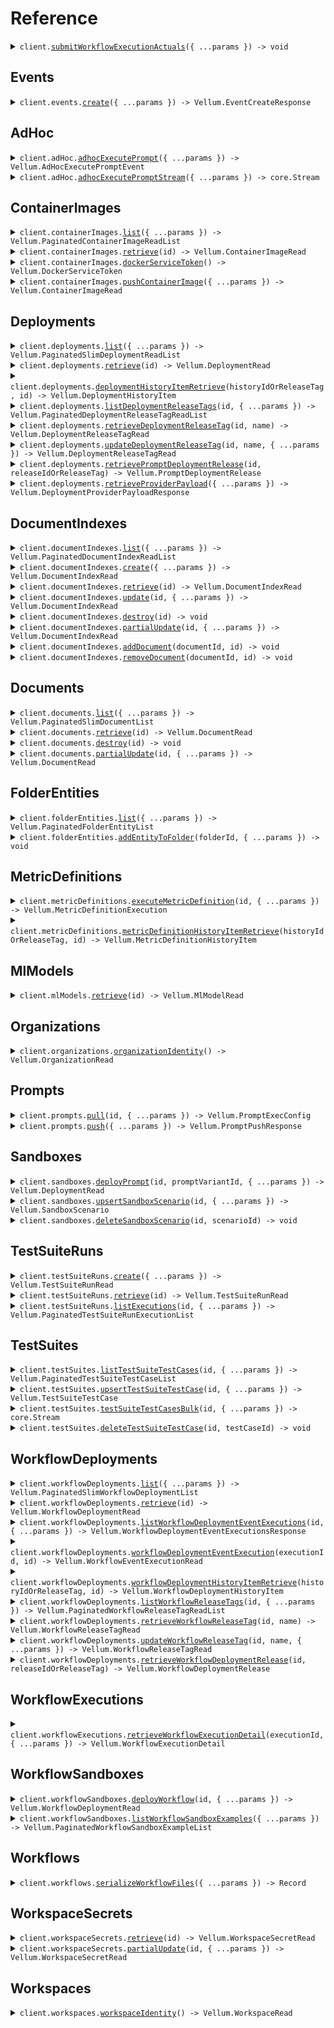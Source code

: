 # Reference

<details><summary><code>client.<a href="/src/Client.ts">submitWorkflowExecutionActuals</a>({ ...params }) -> void</code></summary>
<dl>
<dd>

#### 📝 Description

<dl>
<dd>

<dl>
<dd>

    Used to submit feedback regarding the quality of previous workflow execution and its outputs.

    **Note:** Uses a base url of `https://predict.vellum.ai`.

</dd>
</dl>
</dd>
</dl>

#### 🔌 Usage

<dl>
<dd>

<dl>
<dd>

```typescript
await client.submitWorkflowExecutionActuals({
    actuals: [
        {
            outputType: "STRING",
        },
        {
            outputType: "STRING",
        },
    ],
});
```

</dd>
</dl>
</dd>
</dl>

#### ⚙️ Parameters

<dl>
<dd>

<dl>
<dd>

**request:** `Vellum.SubmitWorkflowExecutionActualsRequest`

</dd>
</dl>

<dl>
<dd>

**requestOptions:** `VellumClient.RequestOptions`

</dd>
</dl>
</dd>
</dl>

</dd>
</dl>
</details>

##

## Events

<details><summary><code>client.events.<a href="/src/api/resources/events/client/Client.ts">create</a>({ ...params }) -> Vellum.EventCreateResponse</code></summary>
<dl>
<dd>

#### 📝 Description

<dl>
<dd>

<dl>
<dd>

Accept an event or list of events and publish them to ClickHouse for analytics processing.

</dd>
</dl>
</dd>
</dl>

#### 🔌 Usage

<dl>
<dd>

<dl>
<dd>

```typescript
await client.events.create([
    {
        name: "node.execution.initiated",
        body: {
            nodeDefinition: {
                name: "name",
                module: ["module", "module"],
                id: "id",
            },
            inputs: {
                inputs: {
                    key: "value",
                },
            },
        },
        id: "id",
        timestamp: "2024-01-15T09:30:00Z",
        traceId: "trace_id",
        spanId: "span_id",
    },
    {
        name: "node.execution.initiated",
        body: {
            nodeDefinition: {
                name: "name",
                module: ["module", "module"],
                id: "id",
            },
            inputs: {
                inputs: {
                    key: "value",
                },
            },
        },
        id: "id",
        timestamp: "2024-01-15T09:30:00Z",
        traceId: "trace_id",
        spanId: "span_id",
    },
]);
```

</dd>
</dl>
</dd>
</dl>

#### ⚙️ Parameters

<dl>
<dd>

<dl>
<dd>

**request:** `Vellum.CreateWorkflowEventRequest`

</dd>
</dl>

<dl>
<dd>

**requestOptions:** `Events.RequestOptions`

</dd>
</dl>
</dd>
</dl>

</dd>
</dl>
</details>

## AdHoc

<details><summary><code>client.adHoc.<a href="/src/api/resources/adHoc/client/Client.ts">adhocExecutePrompt</a>({ ...params }) -> Vellum.AdHocExecutePromptEvent</code></summary>
<dl>
<dd>

#### 🔌 Usage

<dl>
<dd>

<dl>
<dd>

```typescript
await client.adHoc.adhocExecutePrompt({
    mlModel: "x",
    inputValues: [
        {
            name: "x",
            type: "STRING",
            value: "value",
        },
        {
            name: "x",
            type: "STRING",
            value: "value",
        },
    ],
    inputVariables: [
        {
            id: "x",
            key: "key",
            type: "STRING",
        },
        {
            id: "x",
            key: "key",
            type: "STRING",
        },
    ],
    parameters: {},
    blocks: [
        {
            blockType: "JINJA",
            template: "template",
        },
        {
            blockType: "JINJA",
            template: "template",
        },
    ],
});
```

</dd>
</dl>
</dd>
</dl>

#### ⚙️ Parameters

<dl>
<dd>

<dl>
<dd>

**request:** `Vellum.AdHocExecutePrompt`

</dd>
</dl>

<dl>
<dd>

**requestOptions:** `AdHoc.RequestOptions`

</dd>
</dl>
</dd>
</dl>

</dd>
</dl>
</details>

<details><summary><code>client.adHoc.<a href="/src/api/resources/adHoc/client/Client.ts">adhocExecutePromptStream</a>({ ...params }) -> core.Stream<Vellum.AdHocExecutePromptEvent></code></summary>
<dl>
<dd>

#### 🔌 Usage

<dl>
<dd>

<dl>
<dd>

```typescript
const response = await client.adHoc.adhocExecutePromptStream({
    mlModel: "x",
    inputValues: [
        {
            name: "x",
            type: "STRING",
            value: "value",
        },
        {
            name: "x",
            type: "STRING",
            value: "value",
        },
    ],
    inputVariables: [
        {
            id: "x",
            key: "key",
            type: "STRING",
        },
        {
            id: "x",
            key: "key",
            type: "STRING",
        },
    ],
    parameters: {},
    blocks: [
        {
            blockType: "JINJA",
            template: "template",
        },
        {
            blockType: "JINJA",
            template: "template",
        },
    ],
});
for await (const item of response) {
    console.log(item);
}
```

</dd>
</dl>
</dd>
</dl>

#### ⚙️ Parameters

<dl>
<dd>

<dl>
<dd>

**request:** `Vellum.AdHocExecutePromptStream`

</dd>
</dl>

<dl>
<dd>

**requestOptions:** `AdHoc.RequestOptions`

</dd>
</dl>
</dd>
</dl>

</dd>
</dl>
</details>

## ContainerImages

<details><summary><code>client.containerImages.<a href="/src/api/resources/containerImages/client/Client.ts">list</a>({ ...params }) -> Vellum.PaginatedContainerImageReadList</code></summary>
<dl>
<dd>

#### 📝 Description

<dl>
<dd>

<dl>
<dd>

Retrieve a list of container images for the organization.

</dd>
</dl>
</dd>
</dl>

#### 🔌 Usage

<dl>
<dd>

<dl>
<dd>

```typescript
await client.containerImages.list();
```

</dd>
</dl>
</dd>
</dl>

#### ⚙️ Parameters

<dl>
<dd>

<dl>
<dd>

**request:** `Vellum.ContainerImagesListRequest`

</dd>
</dl>

<dl>
<dd>

**requestOptions:** `ContainerImages.RequestOptions`

</dd>
</dl>
</dd>
</dl>

</dd>
</dl>
</details>

<details><summary><code>client.containerImages.<a href="/src/api/resources/containerImages/client/Client.ts">retrieve</a>(id) -> Vellum.ContainerImageRead</code></summary>
<dl>
<dd>

#### 📝 Description

<dl>
<dd>

<dl>
<dd>

Retrieve a Container Image by its ID or name.

</dd>
</dl>
</dd>
</dl>

#### 🔌 Usage

<dl>
<dd>

<dl>
<dd>

```typescript
await client.containerImages.retrieve("id");
```

</dd>
</dl>
</dd>
</dl>

#### ⚙️ Parameters

<dl>
<dd>

<dl>
<dd>

**id:** `string` — Either the Container Image's ID or its unique name

</dd>
</dl>

<dl>
<dd>

**requestOptions:** `ContainerImages.RequestOptions`

</dd>
</dl>
</dd>
</dl>

</dd>
</dl>
</details>

<details><summary><code>client.containerImages.<a href="/src/api/resources/containerImages/client/Client.ts">dockerServiceToken</a>() -> Vellum.DockerServiceToken</code></summary>
<dl>
<dd>

#### 🔌 Usage

<dl>
<dd>

<dl>
<dd>

```typescript
await client.containerImages.dockerServiceToken();
```

</dd>
</dl>
</dd>
</dl>

#### ⚙️ Parameters

<dl>
<dd>

<dl>
<dd>

**requestOptions:** `ContainerImages.RequestOptions`

</dd>
</dl>
</dd>
</dl>

</dd>
</dl>
</details>

<details><summary><code>client.containerImages.<a href="/src/api/resources/containerImages/client/Client.ts">pushContainerImage</a>({ ...params }) -> Vellum.ContainerImageRead</code></summary>
<dl>
<dd>

#### 🔌 Usage

<dl>
<dd>

<dl>
<dd>

```typescript
await client.containerImages.pushContainerImage({
    name: "x",
    sha: "x",
    tags: ["tags", "tags"],
});
```

</dd>
</dl>
</dd>
</dl>

#### ⚙️ Parameters

<dl>
<dd>

<dl>
<dd>

**request:** `Vellum.PushContainerImageRequest`

</dd>
</dl>

<dl>
<dd>

**requestOptions:** `ContainerImages.RequestOptions`

</dd>
</dl>
</dd>
</dl>

</dd>
</dl>
</details>

## Deployments

<details><summary><code>client.deployments.<a href="/src/api/resources/deployments/client/Client.ts">list</a>({ ...params }) -> Vellum.PaginatedSlimDeploymentReadList</code></summary>
<dl>
<dd>

#### 📝 Description

<dl>
<dd>

<dl>
<dd>

Used to list all Prompt Deployments.

</dd>
</dl>
</dd>
</dl>

#### 🔌 Usage

<dl>
<dd>

<dl>
<dd>

```typescript
await client.deployments.list();
```

</dd>
</dl>
</dd>
</dl>

#### ⚙️ Parameters

<dl>
<dd>

<dl>
<dd>

**request:** `Vellum.DeploymentsListRequest`

</dd>
</dl>

<dl>
<dd>

**requestOptions:** `Deployments.RequestOptions`

</dd>
</dl>
</dd>
</dl>

</dd>
</dl>
</details>

<details><summary><code>client.deployments.<a href="/src/api/resources/deployments/client/Client.ts">retrieve</a>(id) -> Vellum.DeploymentRead</code></summary>
<dl>
<dd>

#### 📝 Description

<dl>
<dd>

<dl>
<dd>

Used to retrieve a Prompt Deployment given its ID or name.

</dd>
</dl>
</dd>
</dl>

#### 🔌 Usage

<dl>
<dd>

<dl>
<dd>

```typescript
await client.deployments.retrieve("id");
```

</dd>
</dl>
</dd>
</dl>

#### ⚙️ Parameters

<dl>
<dd>

<dl>
<dd>

**id:** `string` — Either the Prompt Deployment's ID or its unique name

</dd>
</dl>

<dl>
<dd>

**requestOptions:** `Deployments.RequestOptions`

</dd>
</dl>
</dd>
</dl>

</dd>
</dl>
</details>

<details><summary><code>client.deployments.<a href="/src/api/resources/deployments/client/Client.ts">deploymentHistoryItemRetrieve</a>(historyIdOrReleaseTag, id) -> Vellum.DeploymentHistoryItem</code></summary>
<dl>
<dd>

#### 📝 Description

<dl>
<dd>

<dl>
<dd>

DEPRECATED: This endpoint is deprecated and will be removed in a future release. Please use the
`retrieve_prompt_deployment_release` xendpoint instead.

</dd>
</dl>
</dd>
</dl>

#### 🔌 Usage

<dl>
<dd>

<dl>
<dd>

```typescript
await client.deployments.deploymentHistoryItemRetrieve("history_id_or_release_tag", "id");
```

</dd>
</dl>
</dd>
</dl>

#### ⚙️ Parameters

<dl>
<dd>

<dl>
<dd>

**historyIdOrReleaseTag:** `string` — Either the UUID of Deployment History Item you'd like to retrieve, or the name of a Release Tag that's pointing to the Deployment History Item you'd like to retrieve.

</dd>
</dl>

<dl>
<dd>

**id:** `string` — Either the Prompt Deployment's ID or its unique name

</dd>
</dl>

<dl>
<dd>

**requestOptions:** `Deployments.RequestOptions`

</dd>
</dl>
</dd>
</dl>

</dd>
</dl>
</details>

<details><summary><code>client.deployments.<a href="/src/api/resources/deployments/client/Client.ts">listDeploymentReleaseTags</a>(id, { ...params }) -> Vellum.PaginatedDeploymentReleaseTagReadList</code></summary>
<dl>
<dd>

#### 📝 Description

<dl>
<dd>

<dl>
<dd>

List Release Tags associated with the specified Prompt Deployment

</dd>
</dl>
</dd>
</dl>

#### 🔌 Usage

<dl>
<dd>

<dl>
<dd>

```typescript
await client.deployments.listDeploymentReleaseTags("id");
```

</dd>
</dl>
</dd>
</dl>

#### ⚙️ Parameters

<dl>
<dd>

<dl>
<dd>

**id:** `string` — Either the Prompt Deployment's ID or its unique name

</dd>
</dl>

<dl>
<dd>

**request:** `Vellum.ListDeploymentReleaseTagsRequest`

</dd>
</dl>

<dl>
<dd>

**requestOptions:** `Deployments.RequestOptions`

</dd>
</dl>
</dd>
</dl>

</dd>
</dl>
</details>

<details><summary><code>client.deployments.<a href="/src/api/resources/deployments/client/Client.ts">retrieveDeploymentReleaseTag</a>(id, name) -> Vellum.DeploymentReleaseTagRead</code></summary>
<dl>
<dd>

#### 📝 Description

<dl>
<dd>

<dl>
<dd>

Retrieve a Deployment Release Tag by tag name, associated with a specified Deployment.

</dd>
</dl>
</dd>
</dl>

#### 🔌 Usage

<dl>
<dd>

<dl>
<dd>

```typescript
await client.deployments.retrieveDeploymentReleaseTag("id", "name");
```

</dd>
</dl>
</dd>
</dl>

#### ⚙️ Parameters

<dl>
<dd>

<dl>
<dd>

**id:** `string` — Either the Prompt Deployment's ID or its unique name

</dd>
</dl>

<dl>
<dd>

**name:** `string` — The name of the Release Tag associated with this Deployment that you'd like to retrieve.

</dd>
</dl>

<dl>
<dd>

**requestOptions:** `Deployments.RequestOptions`

</dd>
</dl>
</dd>
</dl>

</dd>
</dl>
</details>

<details><summary><code>client.deployments.<a href="/src/api/resources/deployments/client/Client.ts">updateDeploymentReleaseTag</a>(id, name, { ...params }) -> Vellum.DeploymentReleaseTagRead</code></summary>
<dl>
<dd>

#### 📝 Description

<dl>
<dd>

<dl>
<dd>

Updates an existing Release Tag associated with the specified Prompt Deployment.

</dd>
</dl>
</dd>
</dl>

#### 🔌 Usage

<dl>
<dd>

<dl>
<dd>

```typescript
await client.deployments.updateDeploymentReleaseTag("id", "name");
```

</dd>
</dl>
</dd>
</dl>

#### ⚙️ Parameters

<dl>
<dd>

<dl>
<dd>

**id:** `string` — Either the Prompt Deployment's ID or its unique name

</dd>
</dl>

<dl>
<dd>

**name:** `string` — The name of the Release Tag associated with this Deployment that you'd like to update.

</dd>
</dl>

<dl>
<dd>

**request:** `Vellum.PatchedDeploymentReleaseTagUpdateRequest`

</dd>
</dl>

<dl>
<dd>

**requestOptions:** `Deployments.RequestOptions`

</dd>
</dl>
</dd>
</dl>

</dd>
</dl>
</details>

<details><summary><code>client.deployments.<a href="/src/api/resources/deployments/client/Client.ts">retrievePromptDeploymentRelease</a>(id, releaseIdOrReleaseTag) -> Vellum.PromptDeploymentRelease</code></summary>
<dl>
<dd>

#### 📝 Description

<dl>
<dd>

<dl>
<dd>

Retrieve a specific Prompt Deployment Release by either its UUID or the name of a Release Tag that points to it.

</dd>
</dl>
</dd>
</dl>

#### 🔌 Usage

<dl>
<dd>

<dl>
<dd>

```typescript
await client.deployments.retrievePromptDeploymentRelease("id", "release_id_or_release_tag");
```

</dd>
</dl>
</dd>
</dl>

#### ⚙️ Parameters

<dl>
<dd>

<dl>
<dd>

**id:** `string` — Either the Prompt Deployment's ID or its unique name

</dd>
</dl>

<dl>
<dd>

**releaseIdOrReleaseTag:** `string` — Either the UUID of Prompt Deployment Release you'd like to retrieve, or the name of a Release Tag that's pointing to the Prompt Deployment Release you'd like to retrieve.

</dd>
</dl>

<dl>
<dd>

**requestOptions:** `Deployments.RequestOptions`

</dd>
</dl>
</dd>
</dl>

</dd>
</dl>
</details>

<details><summary><code>client.deployments.<a href="/src/api/resources/deployments/client/Client.ts">retrieveProviderPayload</a>({ ...params }) -> Vellum.DeploymentProviderPayloadResponse</code></summary>
<dl>
<dd>

#### 📝 Description

<dl>
<dd>

<dl>
<dd>

Given a set of input variable values, compile the exact payload that Vellum would send to the configured model provider
for execution if the execute-prompt endpoint had been invoked. Note that this endpoint does not actually execute the
prompt or make an API call to the model provider.

This endpoint is useful if you don't want to proxy LLM provider requests through Vellum and prefer to send them directly
to the provider yourself. Note that no guarantees are made on the format of this API's response schema, other than
that it will be a valid payload for the configured model provider. It's not recommended that you try to parse or
derive meaning from the response body and instead, should simply pass it directly to the model provider as is.

We encourage you to seek advise from Vellum Support before integrating with this API for production use.

</dd>
</dl>
</dd>
</dl>

#### 🔌 Usage

<dl>
<dd>

<dl>
<dd>

```typescript
await client.deployments.retrieveProviderPayload({
    inputs: [
        {
            name: "x",
            type: "STRING",
            value: "value",
        },
        {
            name: "x",
            type: "STRING",
            value: "value",
        },
    ],
});
```

</dd>
</dl>
</dd>
</dl>

#### ⚙️ Parameters

<dl>
<dd>

<dl>
<dd>

**request:** `Vellum.DeploymentProviderPayloadRequest`

</dd>
</dl>

<dl>
<dd>

**requestOptions:** `Deployments.RequestOptions`

</dd>
</dl>
</dd>
</dl>

</dd>
</dl>
</details>

## DocumentIndexes

<details><summary><code>client.documentIndexes.<a href="/src/api/resources/documentIndexes/client/Client.ts">list</a>({ ...params }) -> Vellum.PaginatedDocumentIndexReadList</code></summary>
<dl>
<dd>

#### 📝 Description

<dl>
<dd>

<dl>
<dd>

Used to retrieve a list of Document Indexes.

</dd>
</dl>
</dd>
</dl>

#### 🔌 Usage

<dl>
<dd>

<dl>
<dd>

```typescript
await client.documentIndexes.list();
```

</dd>
</dl>
</dd>
</dl>

#### ⚙️ Parameters

<dl>
<dd>

<dl>
<dd>

**request:** `Vellum.DocumentIndexesListRequest`

</dd>
</dl>

<dl>
<dd>

**requestOptions:** `DocumentIndexes.RequestOptions`

</dd>
</dl>
</dd>
</dl>

</dd>
</dl>
</details>

<details><summary><code>client.documentIndexes.<a href="/src/api/resources/documentIndexes/client/Client.ts">create</a>({ ...params }) -> Vellum.DocumentIndexRead</code></summary>
<dl>
<dd>

#### 📝 Description

<dl>
<dd>

<dl>
<dd>

Creates a new document index.

</dd>
</dl>
</dd>
</dl>

#### 🔌 Usage

<dl>
<dd>

<dl>
<dd>

```typescript
await client.documentIndexes.create({
    label: "x",
    name: "x",
    indexingConfig: {
        vectorizer: {
            config: {},
            modelName: "text-embedding-3-small",
        },
    },
});
```

</dd>
</dl>
</dd>
</dl>

#### ⚙️ Parameters

<dl>
<dd>

<dl>
<dd>

**request:** `Vellum.DocumentIndexCreateRequest`

</dd>
</dl>

<dl>
<dd>

**requestOptions:** `DocumentIndexes.RequestOptions`

</dd>
</dl>
</dd>
</dl>

</dd>
</dl>
</details>

<details><summary><code>client.documentIndexes.<a href="/src/api/resources/documentIndexes/client/Client.ts">retrieve</a>(id) -> Vellum.DocumentIndexRead</code></summary>
<dl>
<dd>

#### 📝 Description

<dl>
<dd>

<dl>
<dd>

Used to retrieve a Document Index given its ID or name.

</dd>
</dl>
</dd>
</dl>

#### 🔌 Usage

<dl>
<dd>

<dl>
<dd>

```typescript
await client.documentIndexes.retrieve("id");
```

</dd>
</dl>
</dd>
</dl>

#### ⚙️ Parameters

<dl>
<dd>

<dl>
<dd>

**id:** `string` — Either the Document Index's ID or its unique name

</dd>
</dl>

<dl>
<dd>

**requestOptions:** `DocumentIndexes.RequestOptions`

</dd>
</dl>
</dd>
</dl>

</dd>
</dl>
</details>

<details><summary><code>client.documentIndexes.<a href="/src/api/resources/documentIndexes/client/Client.ts">update</a>(id, { ...params }) -> Vellum.DocumentIndexRead</code></summary>
<dl>
<dd>

#### 📝 Description

<dl>
<dd>

<dl>
<dd>

Used to fully update a Document Index given its ID or name.

</dd>
</dl>
</dd>
</dl>

#### 🔌 Usage

<dl>
<dd>

<dl>
<dd>

```typescript
await client.documentIndexes.update("id", {
    label: "x",
});
```

</dd>
</dl>
</dd>
</dl>

#### ⚙️ Parameters

<dl>
<dd>

<dl>
<dd>

**id:** `string` — Either the Document Index's ID or its unique name

</dd>
</dl>

<dl>
<dd>

**request:** `Vellum.DocumentIndexUpdateRequest`

</dd>
</dl>

<dl>
<dd>

**requestOptions:** `DocumentIndexes.RequestOptions`

</dd>
</dl>
</dd>
</dl>

</dd>
</dl>
</details>

<details><summary><code>client.documentIndexes.<a href="/src/api/resources/documentIndexes/client/Client.ts">destroy</a>(id) -> void</code></summary>
<dl>
<dd>

#### 📝 Description

<dl>
<dd>

<dl>
<dd>

Used to delete a Document Index given its ID or name.

</dd>
</dl>
</dd>
</dl>

#### 🔌 Usage

<dl>
<dd>

<dl>
<dd>

```typescript
await client.documentIndexes.destroy("id");
```

</dd>
</dl>
</dd>
</dl>

#### ⚙️ Parameters

<dl>
<dd>

<dl>
<dd>

**id:** `string` — Either the Document Index's ID or its unique name

</dd>
</dl>

<dl>
<dd>

**requestOptions:** `DocumentIndexes.RequestOptions`

</dd>
</dl>
</dd>
</dl>

</dd>
</dl>
</details>

<details><summary><code>client.documentIndexes.<a href="/src/api/resources/documentIndexes/client/Client.ts">partialUpdate</a>(id, { ...params }) -> Vellum.DocumentIndexRead</code></summary>
<dl>
<dd>

#### 📝 Description

<dl>
<dd>

<dl>
<dd>

Used to partial update a Document Index given its ID or name.

</dd>
</dl>
</dd>
</dl>

#### 🔌 Usage

<dl>
<dd>

<dl>
<dd>

```typescript
await client.documentIndexes.partialUpdate("id");
```

</dd>
</dl>
</dd>
</dl>

#### ⚙️ Parameters

<dl>
<dd>

<dl>
<dd>

**id:** `string` — Either the Document Index's ID or its unique name

</dd>
</dl>

<dl>
<dd>

**request:** `Vellum.PatchedDocumentIndexUpdateRequest`

</dd>
</dl>

<dl>
<dd>

**requestOptions:** `DocumentIndexes.RequestOptions`

</dd>
</dl>
</dd>
</dl>

</dd>
</dl>
</details>

<details><summary><code>client.documentIndexes.<a href="/src/api/resources/documentIndexes/client/Client.ts">addDocument</a>(documentId, id) -> void</code></summary>
<dl>
<dd>

#### 📝 Description

<dl>
<dd>

<dl>
<dd>

Adds a previously uploaded Document to the specified Document Index.

</dd>
</dl>
</dd>
</dl>

#### 🔌 Usage

<dl>
<dd>

<dl>
<dd>

```typescript
await client.documentIndexes.addDocument("document_id", "id");
```

</dd>
</dl>
</dd>
</dl>

#### ⚙️ Parameters

<dl>
<dd>

<dl>
<dd>

**documentId:** `string` — Either the Vellum-generated ID or the originally supplied external_id that uniquely identifies the Document you'd like to add.

</dd>
</dl>

<dl>
<dd>

**id:** `string` — Either the Vellum-generated ID or the originally specified name that uniquely identifies the Document Index to which you'd like to add the Document.

</dd>
</dl>

<dl>
<dd>

**requestOptions:** `DocumentIndexes.RequestOptions`

</dd>
</dl>
</dd>
</dl>

</dd>
</dl>
</details>

<details><summary><code>client.documentIndexes.<a href="/src/api/resources/documentIndexes/client/Client.ts">removeDocument</a>(documentId, id) -> void</code></summary>
<dl>
<dd>

#### 📝 Description

<dl>
<dd>

<dl>
<dd>

Removes a Document from a Document Index without deleting the Document itself.

</dd>
</dl>
</dd>
</dl>

#### 🔌 Usage

<dl>
<dd>

<dl>
<dd>

```typescript
await client.documentIndexes.removeDocument("document_id", "id");
```

</dd>
</dl>
</dd>
</dl>

#### ⚙️ Parameters

<dl>
<dd>

<dl>
<dd>

**documentId:** `string` — Either the Vellum-generated ID or the originally supplied external_id that uniquely identifies the Document you'd like to remove.

</dd>
</dl>

<dl>
<dd>

**id:** `string` — Either the Vellum-generated ID or the originally specified name that uniquely identifies the Document Index from which you'd like to remove a Document.

</dd>
</dl>

<dl>
<dd>

**requestOptions:** `DocumentIndexes.RequestOptions`

</dd>
</dl>
</dd>
</dl>

</dd>
</dl>
</details>

## Documents

<details><summary><code>client.documents.<a href="/src/api/resources/documents/client/Client.ts">list</a>({ ...params }) -> Vellum.PaginatedSlimDocumentList</code></summary>
<dl>
<dd>

#### 📝 Description

<dl>
<dd>

<dl>
<dd>

Used to list documents. Optionally filter on supported fields.

</dd>
</dl>
</dd>
</dl>

#### 🔌 Usage

<dl>
<dd>

<dl>
<dd>

```typescript
await client.documents.list();
```

</dd>
</dl>
</dd>
</dl>

#### ⚙️ Parameters

<dl>
<dd>

<dl>
<dd>

**request:** `Vellum.DocumentsListRequest`

</dd>
</dl>

<dl>
<dd>

**requestOptions:** `Documents.RequestOptions`

</dd>
</dl>
</dd>
</dl>

</dd>
</dl>
</details>

<details><summary><code>client.documents.<a href="/src/api/resources/documents/client/Client.ts">retrieve</a>(id) -> Vellum.DocumentRead</code></summary>
<dl>
<dd>

#### 📝 Description

<dl>
<dd>

<dl>
<dd>

Retrieve a Document, keying off of either its Vellum-generated ID or its external ID.

</dd>
</dl>
</dd>
</dl>

#### 🔌 Usage

<dl>
<dd>

<dl>
<dd>

```typescript
await client.documents.retrieve("id");
```

</dd>
</dl>
</dd>
</dl>

#### ⚙️ Parameters

<dl>
<dd>

<dl>
<dd>

**id:** `string`

</dd>
</dl>

<dl>
<dd>

**requestOptions:** `Documents.RequestOptions`

</dd>
</dl>
</dd>
</dl>

</dd>
</dl>
</details>

<details><summary><code>client.documents.<a href="/src/api/resources/documents/client/Client.ts">destroy</a>(id) -> void</code></summary>
<dl>
<dd>

#### 📝 Description

<dl>
<dd>

<dl>
<dd>

Delete a Document, keying off of either its Vellum-generated ID or its external ID.

</dd>
</dl>
</dd>
</dl>

#### 🔌 Usage

<dl>
<dd>

<dl>
<dd>

```typescript
await client.documents.destroy("id");
```

</dd>
</dl>
</dd>
</dl>

#### ⚙️ Parameters

<dl>
<dd>

<dl>
<dd>

**id:** `string`

</dd>
</dl>

<dl>
<dd>

**requestOptions:** `Documents.RequestOptions`

</dd>
</dl>
</dd>
</dl>

</dd>
</dl>
</details>

<details><summary><code>client.documents.<a href="/src/api/resources/documents/client/Client.ts">partialUpdate</a>(id, { ...params }) -> Vellum.DocumentRead</code></summary>
<dl>
<dd>

#### 📝 Description

<dl>
<dd>

<dl>
<dd>

Update a Document, keying off of either its Vellum-generated ID or its external ID. Particularly useful for updating its metadata.

</dd>
</dl>
</dd>
</dl>

#### 🔌 Usage

<dl>
<dd>

<dl>
<dd>

```typescript
await client.documents.partialUpdate("id");
```

</dd>
</dl>
</dd>
</dl>

#### ⚙️ Parameters

<dl>
<dd>

<dl>
<dd>

**id:** `string`

</dd>
</dl>

<dl>
<dd>

**request:** `Vellum.PatchedDocumentUpdateRequest`

</dd>
</dl>

<dl>
<dd>

**requestOptions:** `Documents.RequestOptions`

</dd>
</dl>
</dd>
</dl>

</dd>
</dl>
</details>

## FolderEntities

<details><summary><code>client.folderEntities.<a href="/src/api/resources/folderEntities/client/Client.ts">list</a>({ ...params }) -> Vellum.PaginatedFolderEntityList</code></summary>
<dl>
<dd>

#### 📝 Description

<dl>
<dd>

<dl>
<dd>

List all folder entities within a specified folder.

</dd>
</dl>
</dd>
</dl>

#### 🔌 Usage

<dl>
<dd>

<dl>
<dd>

```typescript
await client.folderEntities.list({
    parentFolderId: "parent_folder_id",
});
```

</dd>
</dl>
</dd>
</dl>

#### ⚙️ Parameters

<dl>
<dd>

<dl>
<dd>

**request:** `Vellum.FolderEntitiesListRequest`

</dd>
</dl>

<dl>
<dd>

**requestOptions:** `FolderEntities.RequestOptions`

</dd>
</dl>
</dd>
</dl>

</dd>
</dl>
</details>

<details><summary><code>client.folderEntities.<a href="/src/api/resources/folderEntities/client/Client.ts">addEntityToFolder</a>(folderId, { ...params }) -> void</code></summary>
<dl>
<dd>

#### 📝 Description

<dl>
<dd>

<dl>
<dd>

Add an entity to a specific folder or root directory.

Adding an entity to a folder will remove it from any other folders it might have been a member of.

</dd>
</dl>
</dd>
</dl>

#### 🔌 Usage

<dl>
<dd>

<dl>
<dd>

```typescript
await client.folderEntities.addEntityToFolder("folder_id", {
    entityId: "entity_id",
});
```

</dd>
</dl>
</dd>
</dl>

#### ⚙️ Parameters

<dl>
<dd>

<dl>
<dd>

**folderId:** `string`

The ID of the folder to which the entity should be added. This can be a UUID of a folder, or the name of a root
directory. Supported root directories include:

- PROMPT_SANDBOX
- WORKFLOW_SANDBOX
- DOCUMENT_INDEX
- TEST_SUITE

</dd>
</dl>

<dl>
<dd>

**request:** `Vellum.AddEntityToFolderRequest`

</dd>
</dl>

<dl>
<dd>

**requestOptions:** `FolderEntities.RequestOptions`

</dd>
</dl>
</dd>
</dl>

</dd>
</dl>
</details>

## MetricDefinitions

<details><summary><code>client.metricDefinitions.<a href="/src/api/resources/metricDefinitions/client/Client.ts">executeMetricDefinition</a>(id, { ...params }) -> Vellum.MetricDefinitionExecution</code></summary>
<dl>
<dd>

#### 🔌 Usage

<dl>
<dd>

<dl>
<dd>

```typescript
await client.metricDefinitions.executeMetricDefinition("id", {
    inputs: [
        {
            name: "x",
            type: "STRING",
            value: "value",
        },
        {
            name: "x",
            type: "STRING",
            value: "value",
        },
    ],
});
```

</dd>
</dl>
</dd>
</dl>

#### ⚙️ Parameters

<dl>
<dd>

<dl>
<dd>

**id:** `string` — Either the Metric Definition's ID or its unique name

</dd>
</dl>

<dl>
<dd>

**request:** `Vellum.ExecuteMetricDefinition`

</dd>
</dl>

<dl>
<dd>

**requestOptions:** `MetricDefinitions.RequestOptions`

</dd>
</dl>
</dd>
</dl>

</dd>
</dl>
</details>

<details><summary><code>client.metricDefinitions.<a href="/src/api/resources/metricDefinitions/client/Client.ts">metricDefinitionHistoryItemRetrieve</a>(historyIdOrReleaseTag, id) -> Vellum.MetricDefinitionHistoryItem</code></summary>
<dl>
<dd>

#### 🔌 Usage

<dl>
<dd>

<dl>
<dd>

```typescript
await client.metricDefinitions.metricDefinitionHistoryItemRetrieve("history_id_or_release_tag", "id");
```

</dd>
</dl>
</dd>
</dl>

#### ⚙️ Parameters

<dl>
<dd>

<dl>
<dd>

**historyIdOrReleaseTag:** `string` — Either the UUID of Metric Definition History Item you'd like to retrieve, or the name of a Release Tag that's pointing to the Metric Definition History Item you'd like to retrieve.

</dd>
</dl>

<dl>
<dd>

**id:** `string` — A UUID string identifying this metric definition.

</dd>
</dl>

<dl>
<dd>

**requestOptions:** `MetricDefinitions.RequestOptions`

</dd>
</dl>
</dd>
</dl>

</dd>
</dl>
</details>

## MlModels

<details><summary><code>client.mlModels.<a href="/src/api/resources/mlModels/client/Client.ts">retrieve</a>(id) -> Vellum.MlModelRead</code></summary>
<dl>
<dd>

#### 📝 Description

<dl>
<dd>

<dl>
<dd>

Retrieve details about an ML Model

</dd>
</dl>
</dd>
</dl>

#### 🔌 Usage

<dl>
<dd>

<dl>
<dd>

```typescript
await client.mlModels.retrieve("id");
```

</dd>
</dl>
</dd>
</dl>

#### ⚙️ Parameters

<dl>
<dd>

<dl>
<dd>

**id:** `string` — Either the ML Model's ID, its unique name, or its ID in the workspace.

</dd>
</dl>

<dl>
<dd>

**requestOptions:** `MlModels.RequestOptions`

</dd>
</dl>
</dd>
</dl>

</dd>
</dl>
</details>

## Organizations

<details><summary><code>client.organizations.<a href="/src/api/resources/organizations/client/Client.ts">organizationIdentity</a>() -> Vellum.OrganizationRead</code></summary>
<dl>
<dd>

#### 📝 Description

<dl>
<dd>

<dl>
<dd>

Retrieves information about the active Organization

</dd>
</dl>
</dd>
</dl>

#### 🔌 Usage

<dl>
<dd>

<dl>
<dd>

```typescript
await client.organizations.organizationIdentity();
```

</dd>
</dl>
</dd>
</dl>

#### ⚙️ Parameters

<dl>
<dd>

<dl>
<dd>

**requestOptions:** `Organizations.RequestOptions`

</dd>
</dl>
</dd>
</dl>

</dd>
</dl>
</details>

## Prompts

<details><summary><code>client.prompts.<a href="/src/api/resources/prompts/client/Client.ts">pull</a>(id, { ...params }) -> Vellum.PromptExecConfig</code></summary>
<dl>
<dd>

#### 📝 Description

<dl>
<dd>

<dl>
<dd>

Used to pull the definition of a Prompt from Vellum.

</dd>
</dl>
</dd>
</dl>

#### 🔌 Usage

<dl>
<dd>

<dl>
<dd>

```typescript
await client.prompts.pull("id");
```

</dd>
</dl>
</dd>
</dl>

#### ⚙️ Parameters

<dl>
<dd>

<dl>
<dd>

**id:** `string` — The ID of the Prompt to pull from. Prompt Sandbox IDs are currently supported.

</dd>
</dl>

<dl>
<dd>

**request:** `Vellum.PromptsPullRequest`

</dd>
</dl>

<dl>
<dd>

**requestOptions:** `Prompts.RequestOptions`

</dd>
</dl>
</dd>
</dl>

</dd>
</dl>
</details>

<details><summary><code>client.prompts.<a href="/src/api/resources/prompts/client/Client.ts">push</a>({ ...params }) -> Vellum.PromptPushResponse</code></summary>
<dl>
<dd>

#### 📝 Description

<dl>
<dd>

<dl>
<dd>

Used to push updates to a Prompt in Vellum.

</dd>
</dl>
</dd>
</dl>

#### 🔌 Usage

<dl>
<dd>

<dl>
<dd>

```typescript
await client.prompts.push({
    execConfig: {
        mlModel: "ml_model",
        inputVariables: [
            {
                id: "x",
                key: "key",
                type: "STRING",
            },
            {
                id: "x",
                key: "key",
                type: "STRING",
            },
        ],
        parameters: {},
        blocks: [
            {
                blockType: "JINJA",
                template: "template",
            },
            {
                blockType: "JINJA",
                template: "template",
            },
        ],
    },
});
```

</dd>
</dl>
</dd>
</dl>

#### ⚙️ Parameters

<dl>
<dd>

<dl>
<dd>

**request:** `Vellum.PromptPush`

</dd>
</dl>

<dl>
<dd>

**requestOptions:** `Prompts.RequestOptions`

</dd>
</dl>
</dd>
</dl>

</dd>
</dl>
</details>

## Sandboxes

<details><summary><code>client.sandboxes.<a href="/src/api/resources/sandboxes/client/Client.ts">deployPrompt</a>(id, promptVariantId, { ...params }) -> Vellum.DeploymentRead</code></summary>
<dl>
<dd>

#### 🔌 Usage

<dl>
<dd>

<dl>
<dd>

```typescript
await client.sandboxes.deployPrompt("id", "prompt_variant_id");
```

</dd>
</dl>
</dd>
</dl>

#### ⚙️ Parameters

<dl>
<dd>

<dl>
<dd>

**id:** `string` — A UUID string identifying this sandbox.

</dd>
</dl>

<dl>
<dd>

**promptVariantId:** `string` — An ID identifying the Prompt you'd like to deploy.

</dd>
</dl>

<dl>
<dd>

**request:** `Vellum.DeploySandboxPromptRequest`

</dd>
</dl>

<dl>
<dd>

**requestOptions:** `Sandboxes.RequestOptions`

</dd>
</dl>
</dd>
</dl>

</dd>
</dl>
</details>

<details><summary><code>client.sandboxes.<a href="/src/api/resources/sandboxes/client/Client.ts">upsertSandboxScenario</a>(id, { ...params }) -> Vellum.SandboxScenario</code></summary>
<dl>
<dd>

#### 📝 Description

<dl>
<dd>

<dl>
<dd>

Upserts a new scenario for a sandbox, keying off of the optionally provided scenario id.

If an id is provided and has a match, the scenario will be updated. If no id is provided or no match
is found, a new scenario will be appended to the end.

Note that a full replacement of the scenario is performed, so any fields not provided will be removed
or overwritten with default values.

</dd>
</dl>
</dd>
</dl>

#### 🔌 Usage

<dl>
<dd>

<dl>
<dd>

```typescript
await client.sandboxes.upsertSandboxScenario("id", {
    inputs: [
        {
            type: "STRING",
            name: "x",
        },
        {
            type: "STRING",
            name: "x",
        },
    ],
});
```

</dd>
</dl>
</dd>
</dl>

#### ⚙️ Parameters

<dl>
<dd>

<dl>
<dd>

**id:** `string` — A UUID string identifying this sandbox.

</dd>
</dl>

<dl>
<dd>

**request:** `Vellum.UpsertSandboxScenarioRequest`

</dd>
</dl>

<dl>
<dd>

**requestOptions:** `Sandboxes.RequestOptions`

</dd>
</dl>
</dd>
</dl>

</dd>
</dl>
</details>

<details><summary><code>client.sandboxes.<a href="/src/api/resources/sandboxes/client/Client.ts">deleteSandboxScenario</a>(id, scenarioId) -> void</code></summary>
<dl>
<dd>

#### 📝 Description

<dl>
<dd>

<dl>
<dd>

Deletes an existing scenario from a sandbox, keying off of the provided scenario id.

</dd>
</dl>
</dd>
</dl>

#### 🔌 Usage

<dl>
<dd>

<dl>
<dd>

```typescript
await client.sandboxes.deleteSandboxScenario("id", "scenario_id");
```

</dd>
</dl>
</dd>
</dl>

#### ⚙️ Parameters

<dl>
<dd>

<dl>
<dd>

**id:** `string` — A UUID string identifying this sandbox.

</dd>
</dl>

<dl>
<dd>

**scenarioId:** `string` — An id identifying the scenario that you'd like to delete

</dd>
</dl>

<dl>
<dd>

**requestOptions:** `Sandboxes.RequestOptions`

</dd>
</dl>
</dd>
</dl>

</dd>
</dl>
</details>

## TestSuiteRuns

<details><summary><code>client.testSuiteRuns.<a href="/src/api/resources/testSuiteRuns/client/Client.ts">create</a>({ ...params }) -> Vellum.TestSuiteRunRead</code></summary>
<dl>
<dd>

#### 📝 Description

<dl>
<dd>

<dl>
<dd>

Trigger a Test Suite and create a new Test Suite Run

</dd>
</dl>
</dd>
</dl>

#### 🔌 Usage

<dl>
<dd>

<dl>
<dd>

```typescript
await client.testSuiteRuns.create({
    execConfig: {
        type: "DEPLOYMENT_RELEASE_TAG",
        data: {
            deploymentId: "deployment_id",
        },
    },
});
```

</dd>
</dl>
</dd>
</dl>

#### ⚙️ Parameters

<dl>
<dd>

<dl>
<dd>

**request:** `Vellum.TestSuiteRunCreateRequest`

</dd>
</dl>

<dl>
<dd>

**requestOptions:** `TestSuiteRuns.RequestOptions`

</dd>
</dl>
</dd>
</dl>

</dd>
</dl>
</details>

<details><summary><code>client.testSuiteRuns.<a href="/src/api/resources/testSuiteRuns/client/Client.ts">retrieve</a>(id) -> Vellum.TestSuiteRunRead</code></summary>
<dl>
<dd>

#### 📝 Description

<dl>
<dd>

<dl>
<dd>

Retrieve a specific Test Suite Run by ID

</dd>
</dl>
</dd>
</dl>

#### 🔌 Usage

<dl>
<dd>

<dl>
<dd>

```typescript
await client.testSuiteRuns.retrieve("id");
```

</dd>
</dl>
</dd>
</dl>

#### ⚙️ Parameters

<dl>
<dd>

<dl>
<dd>

**id:** `string` — A UUID string identifying this test suite run.

</dd>
</dl>

<dl>
<dd>

**requestOptions:** `TestSuiteRuns.RequestOptions`

</dd>
</dl>
</dd>
</dl>

</dd>
</dl>
</details>

<details><summary><code>client.testSuiteRuns.<a href="/src/api/resources/testSuiteRuns/client/Client.ts">listExecutions</a>(id, { ...params }) -> Vellum.PaginatedTestSuiteRunExecutionList</code></summary>
<dl>
<dd>

#### 🔌 Usage

<dl>
<dd>

<dl>
<dd>

```typescript
await client.testSuiteRuns.listExecutions("id");
```

</dd>
</dl>
</dd>
</dl>

#### ⚙️ Parameters

<dl>
<dd>

<dl>
<dd>

**id:** `string` — A UUID string identifying this test suite run.

</dd>
</dl>

<dl>
<dd>

**request:** `Vellum.TestSuiteRunsListExecutionsRequest`

</dd>
</dl>

<dl>
<dd>

**requestOptions:** `TestSuiteRuns.RequestOptions`

</dd>
</dl>
</dd>
</dl>

</dd>
</dl>
</details>

## TestSuites

<details><summary><code>client.testSuites.<a href="/src/api/resources/testSuites/client/Client.ts">listTestSuiteTestCases</a>(id, { ...params }) -> Vellum.PaginatedTestSuiteTestCaseList</code></summary>
<dl>
<dd>

#### 📝 Description

<dl>
<dd>

<dl>
<dd>

List the Test Cases associated with a Test Suite

</dd>
</dl>
</dd>
</dl>

#### 🔌 Usage

<dl>
<dd>

<dl>
<dd>

```typescript
await client.testSuites.listTestSuiteTestCases("id");
```

</dd>
</dl>
</dd>
</dl>

#### ⚙️ Parameters

<dl>
<dd>

<dl>
<dd>

**id:** `string` — Either the Test Suites' ID or its unique name

</dd>
</dl>

<dl>
<dd>

**request:** `Vellum.ListTestSuiteTestCasesRequest`

</dd>
</dl>

<dl>
<dd>

**requestOptions:** `TestSuites.RequestOptions`

</dd>
</dl>
</dd>
</dl>

</dd>
</dl>
</details>

<details><summary><code>client.testSuites.<a href="/src/api/resources/testSuites/client/Client.ts">upsertTestSuiteTestCase</a>(id, { ...params }) -> Vellum.TestSuiteTestCase</code></summary>
<dl>
<dd>

#### 📝 Description

<dl>
<dd>

<dl>
<dd>

Upserts a new test case for a test suite, keying off of the optionally provided test case id.

If an id is provided and has a match, the test case will be updated. If no id is provided or no match
is found, a new test case will be appended to the end.

Note that a full replacement of the test case is performed, so any fields not provided will be removed
or overwritten with default values.

</dd>
</dl>
</dd>
</dl>

#### 🔌 Usage

<dl>
<dd>

<dl>
<dd>

```typescript
await client.testSuites.upsertTestSuiteTestCase("id", {
    inputValues: [
        {
            type: "STRING",
            name: "x",
        },
        {
            type: "STRING",
            name: "x",
        },
    ],
    evaluationValues: [
        {
            type: "STRING",
            name: "x",
        },
        {
            type: "STRING",
            name: "x",
        },
    ],
});
```

</dd>
</dl>
</dd>
</dl>

#### ⚙️ Parameters

<dl>
<dd>

<dl>
<dd>

**id:** `string` — Either the Test Suites' ID or its unique name

</dd>
</dl>

<dl>
<dd>

**request:** `Vellum.UpsertTestSuiteTestCaseRequest`

</dd>
</dl>

<dl>
<dd>

**requestOptions:** `TestSuites.RequestOptions`

</dd>
</dl>
</dd>
</dl>

</dd>
</dl>
</details>

<details><summary><code>client.testSuites.<a href="/src/api/resources/testSuites/client/Client.ts">testSuiteTestCasesBulk</a>(id, { ...params }) -> core.Stream<Vellum.TestSuiteTestCaseBulkResult[]></code></summary>
<dl>
<dd>

#### 📝 Description

<dl>
<dd>

<dl>
<dd>

Created, replace, and delete Test Cases within the specified Test Suite in bulk

</dd>
</dl>
</dd>
</dl>

#### 🔌 Usage

<dl>
<dd>

<dl>
<dd>

```typescript
const response = await client.testSuites.testSuiteTestCasesBulk("id", [
    {
        id: "id",
        type: "CREATE",
        data: {
            inputValues: [
                {
                    type: "STRING",
                    name: "x",
                },
                {
                    type: "STRING",
                    name: "x",
                },
            ],
            evaluationValues: [
                {
                    type: "STRING",
                    name: "x",
                },
                {
                    type: "STRING",
                    name: "x",
                },
            ],
        },
    },
    {
        id: "id",
        type: "CREATE",
        data: {
            inputValues: [
                {
                    type: "STRING",
                    name: "x",
                },
                {
                    type: "STRING",
                    name: "x",
                },
            ],
            evaluationValues: [
                {
                    type: "STRING",
                    name: "x",
                },
                {
                    type: "STRING",
                    name: "x",
                },
            ],
        },
    },
]);
for await (const item of response) {
    console.log(item);
}
```

</dd>
</dl>
</dd>
</dl>

#### ⚙️ Parameters

<dl>
<dd>

<dl>
<dd>

**id:** `string` — Either the Test Suites' ID or its unique name

</dd>
</dl>

<dl>
<dd>

**request:** `Vellum.TestSuiteTestCaseBulkOperationRequest[]`

</dd>
</dl>

<dl>
<dd>

**requestOptions:** `TestSuites.RequestOptions`

</dd>
</dl>
</dd>
</dl>

</dd>
</dl>
</details>

<details><summary><code>client.testSuites.<a href="/src/api/resources/testSuites/client/Client.ts">deleteTestSuiteTestCase</a>(id, testCaseId) -> void</code></summary>
<dl>
<dd>

#### 📝 Description

<dl>
<dd>

<dl>
<dd>

Deletes an existing test case for a test suite, keying off of the test case id.

</dd>
</dl>
</dd>
</dl>

#### 🔌 Usage

<dl>
<dd>

<dl>
<dd>

```typescript
await client.testSuites.deleteTestSuiteTestCase("id", "test_case_id");
```

</dd>
</dl>
</dd>
</dl>

#### ⚙️ Parameters

<dl>
<dd>

<dl>
<dd>

**id:** `string` — Either the Test Suites' ID or its unique name

</dd>
</dl>

<dl>
<dd>

**testCaseId:** `string` — An id identifying the test case that you'd like to delete

</dd>
</dl>

<dl>
<dd>

**requestOptions:** `TestSuites.RequestOptions`

</dd>
</dl>
</dd>
</dl>

</dd>
</dl>
</details>

## WorkflowDeployments

<details><summary><code>client.workflowDeployments.<a href="/src/api/resources/workflowDeployments/client/Client.ts">list</a>({ ...params }) -> Vellum.PaginatedSlimWorkflowDeploymentList</code></summary>
<dl>
<dd>

#### 📝 Description

<dl>
<dd>

<dl>
<dd>

Used to list all Workflow Deployments.

</dd>
</dl>
</dd>
</dl>

#### 🔌 Usage

<dl>
<dd>

<dl>
<dd>

```typescript
await client.workflowDeployments.list();
```

</dd>
</dl>
</dd>
</dl>

#### ⚙️ Parameters

<dl>
<dd>

<dl>
<dd>

**request:** `Vellum.WorkflowDeploymentsListRequest`

</dd>
</dl>

<dl>
<dd>

**requestOptions:** `WorkflowDeployments.RequestOptions`

</dd>
</dl>
</dd>
</dl>

</dd>
</dl>
</details>

<details><summary><code>client.workflowDeployments.<a href="/src/api/resources/workflowDeployments/client/Client.ts">retrieve</a>(id) -> Vellum.WorkflowDeploymentRead</code></summary>
<dl>
<dd>

#### 📝 Description

<dl>
<dd>

<dl>
<dd>

Used to retrieve a workflow deployment given its ID or name.

</dd>
</dl>
</dd>
</dl>

#### 🔌 Usage

<dl>
<dd>

<dl>
<dd>

```typescript
await client.workflowDeployments.retrieve("id");
```

</dd>
</dl>
</dd>
</dl>

#### ⚙️ Parameters

<dl>
<dd>

<dl>
<dd>

**id:** `string` — Either the Workflow Deployment's ID or its unique name

</dd>
</dl>

<dl>
<dd>

**requestOptions:** `WorkflowDeployments.RequestOptions`

</dd>
</dl>
</dd>
</dl>

</dd>
</dl>
</details>

<details><summary><code>client.workflowDeployments.<a href="/src/api/resources/workflowDeployments/client/Client.ts">listWorkflowDeploymentEventExecutions</a>(id, { ...params }) -> Vellum.WorkflowDeploymentEventExecutionsResponse</code></summary>
<dl>
<dd>

#### 🔌 Usage

<dl>
<dd>

<dl>
<dd>

```typescript
await client.workflowDeployments.listWorkflowDeploymentEventExecutions("id");
```

</dd>
</dl>
</dd>
</dl>

#### ⚙️ Parameters

<dl>
<dd>

<dl>
<dd>

**id:** `string`

</dd>
</dl>

<dl>
<dd>

**request:** `Vellum.ListWorkflowDeploymentEventExecutionsRequest`

</dd>
</dl>

<dl>
<dd>

**requestOptions:** `WorkflowDeployments.RequestOptions`

</dd>
</dl>
</dd>
</dl>

</dd>
</dl>
</details>

<details><summary><code>client.workflowDeployments.<a href="/src/api/resources/workflowDeployments/client/Client.ts">workflowDeploymentEventExecution</a>(executionId, id) -> Vellum.WorkflowEventExecutionRead</code></summary>
<dl>
<dd>

#### 🔌 Usage

<dl>
<dd>

<dl>
<dd>

```typescript
await client.workflowDeployments.workflowDeploymentEventExecution("execution_id", "id");
```

</dd>
</dl>
</dd>
</dl>

#### ⚙️ Parameters

<dl>
<dd>

<dl>
<dd>

**executionId:** `string`

</dd>
</dl>

<dl>
<dd>

**id:** `string`

</dd>
</dl>

<dl>
<dd>

**requestOptions:** `WorkflowDeployments.RequestOptions`

</dd>
</dl>
</dd>
</dl>

</dd>
</dl>
</details>

<details><summary><code>client.workflowDeployments.<a href="/src/api/resources/workflowDeployments/client/Client.ts">workflowDeploymentHistoryItemRetrieve</a>(historyIdOrReleaseTag, id) -> Vellum.WorkflowDeploymentHistoryItem</code></summary>
<dl>
<dd>

#### 📝 Description

<dl>
<dd>

<dl>
<dd>

DEPRECATED: This endpoint is deprecated and will be removed in a future release. Please use the
`retrieve_workflow_deployment_release` endpoint instead.

</dd>
</dl>
</dd>
</dl>

#### 🔌 Usage

<dl>
<dd>

<dl>
<dd>

```typescript
await client.workflowDeployments.workflowDeploymentHistoryItemRetrieve("history_id_or_release_tag", "id");
```

</dd>
</dl>
</dd>
</dl>

#### ⚙️ Parameters

<dl>
<dd>

<dl>
<dd>

**historyIdOrReleaseTag:** `string` — Either the UUID of Workflow Deployment History Item you'd like to retrieve, or the name of a Release Tag that's pointing to the Workflow Deployment History Item you'd like to retrieve.

</dd>
</dl>

<dl>
<dd>

**id:** `string` — Either the Workflow Deployment's ID or its unique name

</dd>
</dl>

<dl>
<dd>

**requestOptions:** `WorkflowDeployments.RequestOptions`

</dd>
</dl>
</dd>
</dl>

</dd>
</dl>
</details>

<details><summary><code>client.workflowDeployments.<a href="/src/api/resources/workflowDeployments/client/Client.ts">listWorkflowReleaseTags</a>(id, { ...params }) -> Vellum.PaginatedWorkflowReleaseTagReadList</code></summary>
<dl>
<dd>

#### 📝 Description

<dl>
<dd>

<dl>
<dd>

List Release Tags associated with the specified Workflow Deployment

</dd>
</dl>
</dd>
</dl>

#### 🔌 Usage

<dl>
<dd>

<dl>
<dd>

```typescript
await client.workflowDeployments.listWorkflowReleaseTags("id");
```

</dd>
</dl>
</dd>
</dl>

#### ⚙️ Parameters

<dl>
<dd>

<dl>
<dd>

**id:** `string` — Either the Workflow Deployment's ID or its unique name

</dd>
</dl>

<dl>
<dd>

**request:** `Vellum.ListWorkflowReleaseTagsRequest`

</dd>
</dl>

<dl>
<dd>

**requestOptions:** `WorkflowDeployments.RequestOptions`

</dd>
</dl>
</dd>
</dl>

</dd>
</dl>
</details>

<details><summary><code>client.workflowDeployments.<a href="/src/api/resources/workflowDeployments/client/Client.ts">retrieveWorkflowReleaseTag</a>(id, name) -> Vellum.WorkflowReleaseTagRead</code></summary>
<dl>
<dd>

#### 📝 Description

<dl>
<dd>

<dl>
<dd>

Retrieve a Workflow Release Tag by tag name, associated with a specified Workflow Deployment.

</dd>
</dl>
</dd>
</dl>

#### 🔌 Usage

<dl>
<dd>

<dl>
<dd>

```typescript
await client.workflowDeployments.retrieveWorkflowReleaseTag("id", "name");
```

</dd>
</dl>
</dd>
</dl>

#### ⚙️ Parameters

<dl>
<dd>

<dl>
<dd>

**id:** `string` — Either the Workflow Deployment's ID or its unique name

</dd>
</dl>

<dl>
<dd>

**name:** `string` — The name of the Release Tag associated with this Workflow Deployment that you'd like to retrieve.

</dd>
</dl>

<dl>
<dd>

**requestOptions:** `WorkflowDeployments.RequestOptions`

</dd>
</dl>
</dd>
</dl>

</dd>
</dl>
</details>

<details><summary><code>client.workflowDeployments.<a href="/src/api/resources/workflowDeployments/client/Client.ts">updateWorkflowReleaseTag</a>(id, name, { ...params }) -> Vellum.WorkflowReleaseTagRead</code></summary>
<dl>
<dd>

#### 📝 Description

<dl>
<dd>

<dl>
<dd>

Updates an existing Release Tag associated with the specified Workflow Deployment.

</dd>
</dl>
</dd>
</dl>

#### 🔌 Usage

<dl>
<dd>

<dl>
<dd>

```typescript
await client.workflowDeployments.updateWorkflowReleaseTag("id", "name");
```

</dd>
</dl>
</dd>
</dl>

#### ⚙️ Parameters

<dl>
<dd>

<dl>
<dd>

**id:** `string` — Either the Workflow Deployment's ID or its unique name

</dd>
</dl>

<dl>
<dd>

**name:** `string` — The name of the Release Tag associated with this Workflow Deployment that you'd like to update.

</dd>
</dl>

<dl>
<dd>

**request:** `Vellum.PatchedWorkflowReleaseTagUpdateRequest`

</dd>
</dl>

<dl>
<dd>

**requestOptions:** `WorkflowDeployments.RequestOptions`

</dd>
</dl>
</dd>
</dl>

</dd>
</dl>
</details>

<details><summary><code>client.workflowDeployments.<a href="/src/api/resources/workflowDeployments/client/Client.ts">retrieveWorkflowDeploymentRelease</a>(id, releaseIdOrReleaseTag) -> Vellum.WorkflowDeploymentRelease</code></summary>
<dl>
<dd>

#### 📝 Description

<dl>
<dd>

<dl>
<dd>

Retrieve a specific Workflow Deployment Release by either its UUID or the name of a Release Tag that points to it.

</dd>
</dl>
</dd>
</dl>

#### 🔌 Usage

<dl>
<dd>

<dl>
<dd>

```typescript
await client.workflowDeployments.retrieveWorkflowDeploymentRelease("id", "release_id_or_release_tag");
```

</dd>
</dl>
</dd>
</dl>

#### ⚙️ Parameters

<dl>
<dd>

<dl>
<dd>

**id:** `string` — Either the Workflow Deployment's ID or its unique name

</dd>
</dl>

<dl>
<dd>

**releaseIdOrReleaseTag:** `string` — Either the UUID of Workflow Deployment Release you'd like to retrieve, or the name of a Release Tag that's pointing to the Workflow Deployment Release you'd like to retrieve.

</dd>
</dl>

<dl>
<dd>

**requestOptions:** `WorkflowDeployments.RequestOptions`

</dd>
</dl>
</dd>
</dl>

</dd>
</dl>
</details>

## WorkflowExecutions

<details><summary><code>client.workflowExecutions.<a href="/src/api/resources/workflowExecutions/client/Client.ts">retrieveWorkflowExecutionDetail</a>(executionId, { ...params }) -> Vellum.WorkflowExecutionDetail</code></summary>
<dl>
<dd>

#### 🔌 Usage

<dl>
<dd>

<dl>
<dd>

```typescript
await client.workflowExecutions.retrieveWorkflowExecutionDetail("execution_id");
```

</dd>
</dl>
</dd>
</dl>

#### ⚙️ Parameters

<dl>
<dd>

<dl>
<dd>

**executionId:** `string`

</dd>
</dl>

<dl>
<dd>

**request:** `Vellum.RetrieveWorkflowExecutionDetailRequest`

</dd>
</dl>

<dl>
<dd>

**requestOptions:** `WorkflowExecutions.RequestOptions`

</dd>
</dl>
</dd>
</dl>

</dd>
</dl>
</details>

## WorkflowSandboxes

<details><summary><code>client.workflowSandboxes.<a href="/src/api/resources/workflowSandboxes/client/Client.ts">deployWorkflow</a>(id, { ...params }) -> Vellum.WorkflowDeploymentRead</code></summary>
<dl>
<dd>

#### 🔌 Usage

<dl>
<dd>

<dl>
<dd>

```typescript
await client.workflowSandboxes.deployWorkflow("id");
```

</dd>
</dl>
</dd>
</dl>

#### ⚙️ Parameters

<dl>
<dd>

<dl>
<dd>

**id:** `string` — A UUID string identifying this workflow sandbox.

</dd>
</dl>

<dl>
<dd>

**request:** `Vellum.DeploySandboxWorkflowRequest`

</dd>
</dl>

<dl>
<dd>

**requestOptions:** `WorkflowSandboxes.RequestOptions`

</dd>
</dl>
</dd>
</dl>

</dd>
</dl>
</details>

<details><summary><code>client.workflowSandboxes.<a href="/src/api/resources/workflowSandboxes/client/Client.ts">listWorkflowSandboxExamples</a>({ ...params }) -> Vellum.PaginatedWorkflowSandboxExampleList</code></summary>
<dl>
<dd>

#### 📝 Description

<dl>
<dd>

<dl>
<dd>

List Workflow Sandbox examples that were previously cloned into the User's Workspace

</dd>
</dl>
</dd>
</dl>

#### 🔌 Usage

<dl>
<dd>

<dl>
<dd>

```typescript
await client.workflowSandboxes.listWorkflowSandboxExamples();
```

</dd>
</dl>
</dd>
</dl>

#### ⚙️ Parameters

<dl>
<dd>

<dl>
<dd>

**request:** `Vellum.ListWorkflowSandboxExamplesRequest`

</dd>
</dl>

<dl>
<dd>

**requestOptions:** `WorkflowSandboxes.RequestOptions`

</dd>
</dl>
</dd>
</dl>

</dd>
</dl>
</details>

## Workflows

<details><summary><code>client.workflows.<a href="/src/api/resources/workflows/client/Client.ts">serializeWorkflowFiles</a>({ ...params }) -> Record<string, unknown></code></summary>
<dl>
<dd>

#### 📝 Description

<dl>
<dd>

<dl>
<dd>

Serialize files

</dd>
</dl>
</dd>
</dl>

#### 🔌 Usage

<dl>
<dd>

<dl>
<dd>

```typescript
await client.workflows.serializeWorkflowFiles({
    files: {
        files: {
            key: "value",
        },
    },
});
```

</dd>
</dl>
</dd>
</dl>

#### ⚙️ Parameters

<dl>
<dd>

<dl>
<dd>

**request:** `Vellum.SerializeWorkflowFilesRequest`

</dd>
</dl>

<dl>
<dd>

**requestOptions:** `Workflows.RequestOptions`

</dd>
</dl>
</dd>
</dl>

</dd>
</dl>
</details>

## WorkspaceSecrets

<details><summary><code>client.workspaceSecrets.<a href="/src/api/resources/workspaceSecrets/client/Client.ts">retrieve</a>(id) -> Vellum.WorkspaceSecretRead</code></summary>
<dl>
<dd>

#### 📝 Description

<dl>
<dd>

<dl>
<dd>

Used to retrieve a Workspace Secret given its ID or name.

</dd>
</dl>
</dd>
</dl>

#### 🔌 Usage

<dl>
<dd>

<dl>
<dd>

```typescript
await client.workspaceSecrets.retrieve("id");
```

</dd>
</dl>
</dd>
</dl>

#### ⚙️ Parameters

<dl>
<dd>

<dl>
<dd>

**id:** `string` — Either the Workspace Secret's ID or its unique name

</dd>
</dl>

<dl>
<dd>

**requestOptions:** `WorkspaceSecrets.RequestOptions`

</dd>
</dl>
</dd>
</dl>

</dd>
</dl>
</details>

<details><summary><code>client.workspaceSecrets.<a href="/src/api/resources/workspaceSecrets/client/Client.ts">partialUpdate</a>(id, { ...params }) -> Vellum.WorkspaceSecretRead</code></summary>
<dl>
<dd>

#### 📝 Description

<dl>
<dd>

<dl>
<dd>

Used to update a Workspace Secret given its ID or name.

</dd>
</dl>
</dd>
</dl>

#### 🔌 Usage

<dl>
<dd>

<dl>
<dd>

```typescript
await client.workspaceSecrets.partialUpdate("id");
```

</dd>
</dl>
</dd>
</dl>

#### ⚙️ Parameters

<dl>
<dd>

<dl>
<dd>

**id:** `string` — Either the Workspace Secret's ID or its unique name

</dd>
</dl>

<dl>
<dd>

**request:** `Vellum.PatchedWorkspaceSecretUpdateRequest`

</dd>
</dl>

<dl>
<dd>

**requestOptions:** `WorkspaceSecrets.RequestOptions`

</dd>
</dl>
</dd>
</dl>

</dd>
</dl>
</details>

## Workspaces

<details><summary><code>client.workspaces.<a href="/src/api/resources/workspaces/client/Client.ts">workspaceIdentity</a>() -> Vellum.WorkspaceRead</code></summary>
<dl>
<dd>

#### 📝 Description

<dl>
<dd>

<dl>
<dd>

Retrieves information about the active Workspace

</dd>
</dl>
</dd>
</dl>

#### 🔌 Usage

<dl>
<dd>

<dl>
<dd>

```typescript
await client.workspaces.workspaceIdentity();
```

</dd>
</dl>
</dd>
</dl>

#### ⚙️ Parameters

<dl>
<dd>

<dl>
<dd>

**requestOptions:** `Workspaces.RequestOptions`

</dd>
</dl>
</dd>
</dl>

</dd>
</dl>
</details>
